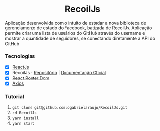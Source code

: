 <h1 align="center">
  <br>
  RecoilJs
</h1>

<p>
  Aplicação desenvolvida com o intuito de estudar a nova biblioteca de gerenciamento de estado do Facebook, batizada de RecoilJs. Aplicação permite criar uma lista de usuários do GitHub através do username e mostrar a quantidade de seguidores, se conectando diretamente a API do GitHub
</p>

### Tecnologias

- [x] [ReactJs](https://pt-br.reactjs.org/)
- [x] RecoilJs - [Repositório](https://github.com/facebookexperimental/Recoil) | [Documentação Oficial](https://recoiljs.org/)
- [x] [React Router Dom](https://www.npmjs.com/package/react-router-dom)
- [x] [Axios](https://github.com/axios/axios)

### Tutorial

1. `git clone git@github.com:ogabrielaraujo/RecoilJs.git`
2. `cd RecoilJs`
3. `yarn install`
4. `yarn start`
